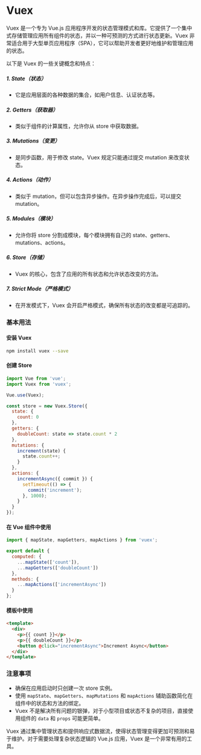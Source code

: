 # Vuex
Vuex 是一个专为 Vue.js 应用程序开发的状态管理模式和库。它提供了一个集中式存储管理应用所有组件的状态，并以一种可预测的方式进行状态更新。Vuex 非常适合用于大型单页应用程序（SPA），它可以帮助开发者更好地维护和管理应用的状态。

以下是 Vuex 的一些关键概念和特点：

##### 1. State（状态）
- 它是应用层面的各种数据的集合，如用户信息、认证状态等。

##### 2. Getters（获取器）
- 类似于组件的计算属性，允许你从 store 中获取数据。

##### 3. Mutations（变更）
- 是同步函数，用于修改 state。Vuex 规定只能通过提交 mutation 来改变状态。

##### 4. Actions（动作）
- 类似于 mutation，但可以包含异步操作。在异步操作完成后，可以提交 mutation。

##### 5. Modules（模块）
- 允许你将 store 分割成模块，每个模块拥有自己的 state、getters、mutations、actions。

##### 6. Store（存储）
- Vuex 的核心，包含了应用的所有状态和允许状态改变的方法。

##### 7. Strict Mode（严格模式）
- 在开发模式下，Vuex 会开启严格模式，确保所有状态的改变都是可追踪的。

### 基本用法

#### 安装 Vuex

```bash
npm install vuex --save
```

#### 创建 Store

```javascript
import Vue from 'vue';
import Vuex from 'vuex';

Vue.use(Vuex);

const store = new Vuex.Store({
  state: {
    count: 0
  },
  getters: {
    doubleCount: state => state.count * 2
  },
  mutations: {
    increment(state) {
      state.count++;
    }
  },
  actions: {
    incrementAsync({ commit }) {
      setTimeout(() => {
        commit('increment');
      }, 1000);
    }
  }
});
```

#### 在 Vue 组件中使用

```javascript
import { mapState, mapGetters, mapActions } from 'vuex';

export default {
  computed: {
    ...mapState(['count']),
    ...mapGetters(['doubleCount'])
  },
  methods: {
    ...mapActions(['incrementAsync'])
  }
};
```

#### 模板中使用

```html
<template>
  <div>
    <p>{{ count }}</p>
    <p>{{ doubleCount }}</p>
    <button @click="incrementAsync">Increment Async</button>
  </div>
</template>
```

### 注意事项

- 确保在应用启动时只创建一次 store 实例。
- 使用 `mapState`、`mapGetters`、`mapMutations` 和 `mapActions` 辅助函数简化在组件中的状态和方法的绑定。
- Vuex 不是解决所有问题的银弹，对于小型项目或状态不复杂的项目，直接使用组件的 `data` 和 `props` 可能更简单。

Vuex 通过集中管理状态和提供响应式数据流，使得状态管理变得更加可预测和易于维护。对于需要处理复杂状态逻辑的 Vue.js 应用，Vuex 是一个非常有用的工具。